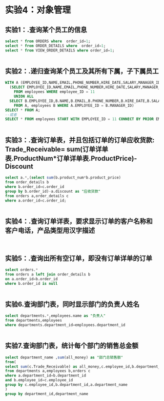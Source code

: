 # 实验4：对象管理
## 实验1：.查询某个员工的信息
```sql
select * from ORDERS where  order_id=1;
select * from ORDER_DETAILS where  order_id=1;
select * from VIEW_ORDER_DETAILS where order_id=1;
```
![]() 
## 实验2：.递归查询某个员工及其所有下属，子下属员工
```sql
WITH A (EMPLOYEE_ID,NAME,EMAIL,PHONE_NUMBER,HIRE_DATE,SALARY,MANAGER_ID,DEPARTMENT_ID) AS
  (SELECT EMPLOYEE_ID,NAME,EMAIL,PHONE_NUMBER,HIRE_DATE,SALARY,MANAGER_ID,DEPARTMENT_ID
    FROM employees WHERE employee_ID = 11
    UNION ALL
  SELECT B.EMPLOYEE_ID,B.NAME,B.EMAIL,B.PHONE_NUMBER,B.HIRE_DATE,B.SALARY,B.MANAGER_ID,B.DEPARTMENT_ID
    FROM A, employees B WHERE A.EMPLOYEE_ID = B.MANAGER_ID)
SELECT * FROM A;
--或者
SELECT * FROM employees START WITH EMPLOYEE_ID = 11 CONNECT BY PRIOR EMPLOYEE_ID = MANAGER_ID;
```
![]() 
## 实验3：.查询订单表，并且包括订单的订单应收货款: Trade_Receivable= sum(订单详单表.ProductNum*订单详单表.ProductPrice)- Discount
```sql
select a.*,(select sum(b.product_num*b.product_price)
from order_details b
where b.order_id=c.order_id
group by b.order_id)-a.discount as "应收货款"
from orders a,order_details c
where a.order_id=c.order_id;
```
![]() 
## 实验4：.查询订单详表，要求显示订单的客户名称和客户电话，产品类型用汉字描述
```sql
```
![]() 
## 实验5：.查询出所有空订单，即没有订单详单的订单
```sql
select orders.*
from orders a left join order_details b
on a.order_id=b.order_id
where b.order_id is null
```
![]() 
## 实验6.查询部门表，同时显示部门的负责人姓名
```sql
select departments.*,employees.name as "负责人"
from departments,employees
where departments.department_id=employees.department_id
```
![]() 
## 实验7.查询部门表，统计每个部门的销售总金额
```sql
select department_name ,sum(all_money) as "部门总销售额"
from(
select sum(c.Trade_Receivable) as all_money,c.employee_id,b.department_id,a.department_name
from departments a,employees b,orders c 
where a.department_id=b.department_id
and b.employee_id=c.employee_id
group by c.employee_id,b.department_id,a.department_name
)
group by department_id,department_name
```
![]() 
